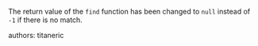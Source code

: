 The return value of the `find` function has been changed to `null` instead of `-1` if there is no match.

authors: titaneric
